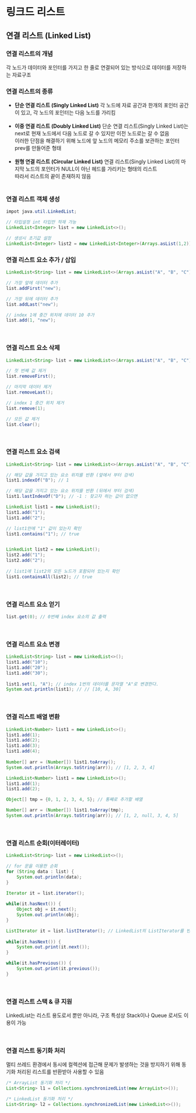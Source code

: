 # 링크드 리스트

## 연결 리스트 (Linked List)

### 연결 리스트의 개념
각 노드가 데이터와 포인터를 가지고 한 줄로 연결되어 있는 방식으로 데이터를 저장하는 자료구조

### 연결 리스트의 종류
- **단순 연결 리스트 (Singly Linked List)**
  각 노드에 자료 공간과 한개의 포인터 공간이 있고, 각 노드의 포인터는 다음 노드를 가리킴 <br><br>
- **이중 연결 리스트 (Doubly Linked List)**
  단순 연결 리스트(Singly Linked List)는 next로 현재 노드에서 다음 노드로 갈 수 있지만 이전 노드로는 갈 수 없음 <br>
  이러한 단점을 해결하기 위해 노드에 앞 노드의 메모리 주소를 보관하는 포인터 prev를 만들어준 형태 <br><br>
- **원형 연결 리스트 (Circular Linked List)**
  연결 리스트(Singly Linked List)의 마지막 노드의 포인터가 NULL이 아닌 헤드를 가리키는 형태의 리스트 <br>
  따라서 리스트의 끝이 존재하지 않음 <br><br>

### 연결 리스트 객체 생성
```Java
impot java.util.LinkedList;

// 타입설정 int 타입만 적재 가능
LinkedList<Integer> list = new LinkedList<>();

// 생성시 초기값 설정
LinkedList<Integer> list2 = new LinkedList<Integer>(Arrays.asList(1,2));
```
### 연결 리스트 요소 추가 / 삽입
```Java
LinkedList<String> list = new LinkedList<>(Arrays.asList("A", "B", "C")));

// 가장 앞에 데이터 추가
list.addFirst("new");

// 가장 뒤에 데이터 추가
list.addLast("new");

// index 1에 중간 위치에 데이터 10 추가
list.add(1, "new");
```
<br>

### 연결 리스트 요소 삭제
```Java
LinkedList<String> list = new LinkedList<>(Arrays.asList("A", "B", "C")));

// 첫 번째 값 제거
list.removeFirst();

// 마지막 데이터 제거
list.removeLast();

// index 1 중간 위치 제거
list.remove(1);

// 모든 값 제거
list.clear();
```
<br>

### 연결 리스트 요소 검색
```Java
LinkedList<String> list = new LinkedList<>(Arrays.asList("A", "B", "C")));

// 해당 값을 가지고 있는 요소 위치를 반환 (앞에서 부터 검색) 
list1.indexOf("B"); // 1

// 해당 값을 가지고 있는 요소 위치를 반환 (뒤에서 부터 검색) 
list1.lastIndexOf("D"); // -1 : 찾고자 하는 값이 없으면
```

```Java
LinkedList list1 = new LinkedList();
list1.add("1");
list1.add("2");

// list1안에 "1" 값이 있는지 확인
list1.contains("1"); // true


LinkedList list2 = new LinkedList();
list2.add("1");
list2.add("2");
 
// list1에 list2의 모든 노드가 포함되어 있는지 확인
list1.containsAll(list2); // true
```
<br>

### 연결 리스트 요소 얻기
```Java
list.get(0); // 0번째 index 요소의 값 출력
```
<br>

### 연결 리스트 요소 변경
```Java
LinkedList<String> list = new LinkedList<>();
list1.add("10");
list1.add("20");
list1.add("30");
 
list1.set(1, "A"); // index 1번의 데이터를 문자열 "A"로 변경한다.
System.out.println(list1); // // [10, A, 30]
```
<br>

### 연결 리스트 배열 변환
```Java
LinkedList<Number> list1 = new LinkedList<>();
list1.add(1);
list1.add(2);
list1.add(3);
list1.add(4);
 
Number[] arr = (Number[]) list1.toArray();
System.out.println(Arrays.toString(arr)); // [1, 2, 3, 4]
```

```Java
LinkedList<Number> list1 = new LinkedList<>();
list1.add(1);
list1.add(2);

Object[] tmp = {0, 1, 2, 3, 4, 5}; // 통째로 추가할 배열

Number[] arr = (Number[]) list1.toArray(tmp);
System.out.println(Arrays.toString(arr)); // [1, 2, null, 3, 4, 5]
```
<br>

### 연결 리스트 순회(이터레이터)
```Java
LinkedList<String> list = new LinkedList<>();

// for 문을 이용한 순회
for (String data : list) {
    System.out.println(data);
}
```

```Java
Iterator it = list.iterator();
 
while(it.hasNext()) {
	Object obj = it.next();
	System.out.println(obj);
}
```

```Java
ListIterator it = list.listIterator(); // LinkedList의 ListIterator를 반환한다
 
while(it.hasNext()) {
	System.out.print(it.next());
}

while(it.hasPrevious()) {
	System.out.print(it.previous());
}
```
<br>

### 연결 리스트 스택 & 큐 지원
LinkedList는 리스트 용도로서 뿐만 아니라, 구조 특성상 Stack이나 Queue 로서도 이용이 가능

<br>

### 연결 리스트 동기화 처리
멀티 쓰레드 환경에서 동시에 컬렉션에 접근해 문제가 발생하는 것을 방지하기 위해 동기화 처리된 리스트를 반환받아 사용할 수 있음

```Java
/* ArrayList 동기화 처리 */
List<String> l1 = Collections.synchronizedList(new ArrayList<>());

/* LinkedList 동기화 처리 */
List<String> l2 = Collections.synchronizedList(new LinkedList<>());
```
<br>


